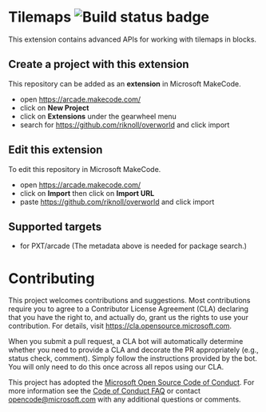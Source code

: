 # Tilemaps ![Build status badge](https://github.com/riknoll/overworld/workflows/MakeCode/badge.svg)

This extension contains advanced APIs for working with tilemaps in blocks.

## Create a project with this extension

This repository can be added as an **extension** in Microsoft MakeCode.

* open https://arcade.makecode.com/
* click on **New Project**
* click on **Extensions** under the gearwheel menu
* search for https://github.com/riknoll/overworld and click import

## Edit this extension

To edit this repository in Microsoft MakeCode.

* open https://arcade.makecode.com/
* click on **Import** then click on **Import URL**
* paste https://github.com/riknoll/overworld and click import

## Supported targets

* for PXT/arcade
(The metadata above is needed for package search.)

# Contributing

This project welcomes contributions and suggestions.  Most contributions require you to agree to a
Contributor License Agreement (CLA) declaring that you have the right to, and actually do, grant us
the rights to use your contribution. For details, visit https://cla.opensource.microsoft.com.

When you submit a pull request, a CLA bot will automatically determine whether you need to provide
a CLA and decorate the PR appropriately (e.g., status check, comment). Simply follow the instructions
provided by the bot. You will only need to do this once across all repos using our CLA.

This project has adopted the [Microsoft Open Source Code of Conduct](https://opensource.microsoft.com/codeofconduct/).
For more information see the [Code of Conduct FAQ](https://opensource.microsoft.com/codeofconduct/faq/) or
contact [opencode@microsoft.com](mailto:opencode@microsoft.com) with any additional questions or comments.
